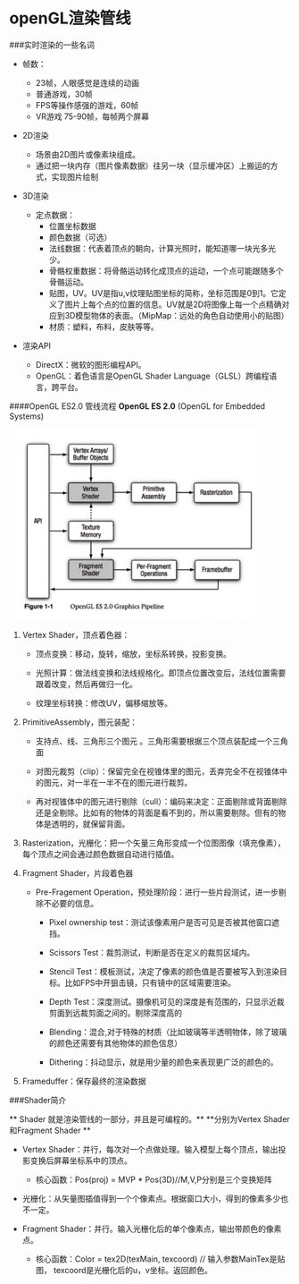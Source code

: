 # openGL渲染管线

###实时渲染的一些名词

- 帧数：
  - 23帧，人眼感觉是连续的动画
  - 普通游戏，30帧
  - FPS等操作感强的游戏，60帧
  - VR游戏 75-90帧，每帧两个屏幕


- 2D渲染

  - 场景由2D图片或像素块组成。
  - 通过把一块内存（图片像素数据）往另一块（显示缓冲区）上搬运的方式，实现图片绘制


- 3D渲染
  - 定点数据：
    - 位置坐标数据
    - 颜色数据（可选）
    - 法线数据：代表着顶点的朝向，计算光照时，能知道哪一块光多光少。
    - 骨骼权重数据：将骨骼运动转化成顶点的运动，一个点可能跟随多个骨骼运动。
    - 贴图，UV。UV是指u,v纹理贴图坐标的简称，坐标范围是0到1。它定义了图片上每个点的位置的信息。UV就是2D将图像上每一个点精确对应到3D模型物体的表面。（MipMap：远处的角色自动使用小的贴图）
    - 材质：塑料，布料，皮肤等等。

- 渲染API

  - DirectX：微软的图形编程API。
  - OpenGL：着色语言是OpenGL Shader Language（GLSL）跨编程语言，跨平台。





####OpenGL ES2.0 管线流程
**OpenGL ES 2.0** (OpenGL for Embedded Systems)

![](./pic/ES2.png)

1. Vertex Shader，顶点着色器：

   * 顶点变换：移动，旋转，缩放，坐标系转换，投影变换。

   * 光照计算：做法线变换和法线规格化。即顶点位置改变后，法线位置需要跟着改变，然后再做归一化。

   * 纹理坐标转换：修改UV，偏移缩放等。

2. PrimitiveAssembly，图元装配：

   * 支持点、线、三角形三个图元 。三角形需要根据三个顶点装配成一个三角面

   * 对图元裁剪（clip）：保留完全在视锥体里的图元，丢弃完全不在视锥体中的图元，对一半在一半不在的图元进行裁剪。

   * 再对视锥体中的图元进行剔除（cull）：编码来决定：正面剔除或背面剔除还是全剔除。比如有的物体的背面是看不到的，所以需要剔除。但有的物体是透明的，就保留背面。

3. Rasterization，光栅化：把一个矢量三角形变成一个位图图像（填充像素），每个顶点之间会通过颜色数据自动进行插值。

4. Fragment Shader，片段着色器

   * Pre-Fragement Operation，预处理阶段：进行一些片段测试，进一步剔除不必要的信息。

     * Pixel ownership test：测试该像素用户是否可见是否被其他窗口遮挡。

     * Scissors Test：裁剪测试，判断是否在定义的裁剪区域内。

     * Stencil Test：模板测试，决定了像素的颜色值是否要被写入到渲染目标。比如FPS中开狙击镜，只有镜中的区域需要渲染。

     * Depth Test：深度测试。摄像机可见的深度是有范围的，只显示近裁剪面到远裁剪面之间的。剔除深度高的 

     * Blending：混合,对于特殊的材质（比如玻璃等半透明物体，除了玻璃的颜色还需要有其他物体的颜色信息） 

     * Dithering：抖动显示，就是用少量的颜色来表现更广泛的颜色的。

5. Frameduffer：保存最终的渲染数据

###Shader简介

** Shader 就是渲染管线的一部分，并且是可编程的。**
**分别为Vertex Shader和Fragment Shader **

* Vertex Shader：并行，每次对一个点做处理。输入模型上每个顶点，输出投影变换后屏幕坐标系中的顶点。
	* 核心函数：Pos(proj) = MVP * Pos(3D)//M,V,P分别是三个变换矩阵

* 光栅化：从矢量图插值得到一个个像素点。根据窗口大小，得到的像素多少也不一定。

* Fragment Shader：并行。输入光栅化后的单个像素点，输出带颜色的像素点。

	* 核心函数：Color = tex2D(texMain, texcoord) // 输入参数MainTex是贴图， texcoord是光栅化后的u，v坐标。返回颜色。

